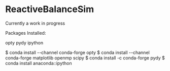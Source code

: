 # ReactiveBalanceSim
Currently a work in progress

Packages Installed:

opty
pydy
ipython

$ conda install --channel conda-forge opty
$ conda install --channel conda-forge matplotlib openmp scipy
$ conda install -c conda-forge pydy
$ conda install anaconda::ipython